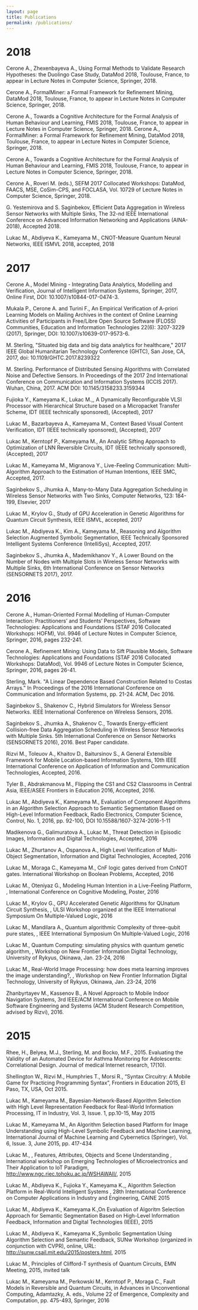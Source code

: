 ```yaml
---
layout: page
title: Publications
permalink: /publications/
---
```


<h1>2018</h1>
Cerone A., Zhexenbayeva A., Using Formal Methods to Validate Research Hypotheses: the Duolingo Case Study, DataMod 2018, Toulouse, France, to appear in Lecture Notes in Computer Science, Springer, 2018.

Cerone A., FormalMiner: a Formal Framework for Refinement Mining, DataMod 2018, Toulouse, France, to appear in Lecture Notes in Computer Science, Springer, 2018.

Cerone A., Towards a Cognitive Architecture for the Formal Analysis of Human Behaviour and Learning, FMIS 2018, Toulouse, France, to appear in Lecture Notes in Computer Science, Springer, 2018.
Cerone A., FormalMiner: a Formal Framework for Refinement Mining, DataMod 2018, Toulouse, France, to appear in Lecture Notes in Computer Science, Springer, 2018.

Cerone A., Towards a Cognitive Architecture for the Formal Analysis of Human Behaviour and Learning, FMIS 2018, Toulouse, France, to appear in Lecture Notes in Computer Science, Springer, 2018.

Cerone A., Roveri M. (eds.), SEFM 2017 Collocated Workshops: DataMod, FAACS, MSE, CoSim-CPS, and FOCLASA, Vol. 10729 of Lecture Notes in Computer Science, Springer, 2018.

G. Yestemirova and S. Saginbekov, Efficient Data Aggregation in Wireless Sensor Networks with Multiple Sinks, The 32-nd IEEE International Conference on Advanced Information Networking and Applications (AINA-2018), Accepted 2018.

Lukac M., Abdiyeva K., Kameyama M., CNOT-Measure Quantum Neural Networks, IEEE ISMVL 2018, accepted, 2018

<h1>2017</h1>
Cerone A., Model Mining - Integrating Data Analytics, Modelling and Verification, Journal of Intelligent Information Systems, Springer, 2017, Online First, DOI: 10.1007/s10844-017-0474-3.

Mukala P., Cerone A. and Turini F., An Empirical Verification of A-priori Learning Models on Mailing Archives in the context of Online Learning Activities of Participants in Free/Libre Open Source Software (FLOSS) Communities, Education and Information Technologies 22(6): 3207-3229 (2017), Springer, DOI: 10.1007/s10639-017-9573-6.

M. Sterling, "Situated big data and big data analytics for healthcare," 2017 IEEE Global Humanitarian Technology Conference (GHTC), San Jose, CA, 2017, doi: 10.1109/GHTC.2017.8239322

M. Sterling. Performance of Distributed Sensing Algorithms with Correlated Noise and Defective Sensors. In Proceedings of the 2017 2nd International Conference on Communication and Information Systems (ICCIS 2017). Wuhan, China, 2017. ACM DOI: 10.1145/3158233.3159344

Fujioka Y., Kameyama K., Lukac M.,, A Dynamically Reconfigurable VLSI Processor with Hierarchical Structure based on a Micropacket Transfer Scheme, IDT (IEEE technically sponsored), (Accepted), 2017

Lukac M., Bazarbayeva A., Kameyama M., Context Based Visual Content Verification, IDT (IEEE technically sponsored), (Accepted),  2017

Lukac M., Kerntopf P., Kameyama M., An Analytic Sifting Approach to Optimization of  LNN Reversible Circuits, IDT (IEEE technically sponsored), (Accepted),  2017

Lukac M., Kameyama M., Migranova Y., Live-Feeling Communication: Multi-Algorithm Approach to the Estimation of Human Intentions, IEEE SMC, Accepted, 2017.

Saginbekov S., Jhumka A., Many-to-Many Data Aggregation Scheduling in Wireless Sensor Networks with Two Sinks, Computer Networks, 123: 184-199, Elsevier, 2017

Lukac M., Krylov G., Study of GPU Acceleration in Genetic Algorithms for Quantum Circuit Synthesis, IEEE ISMVL, accepted, 2017

Lukac M., Abdiyeva K., Kim A., Kameyama M., Reasoning and Algorithm Selection Augmented Symbolic Segmentation, IEEE Technically Sponsored Intelligent Systems Conference (IntelliSys), Accepted, 2017.

Saginbekov S., Jhumka A., Mademikhanov Y., A Lower Bound on the Number of Nodes with Multiple Slots in Wireless Sensor Networks with Multiple Sinks, 6th International Conference on Sensor Networks (SENSORNETS 2017), 2017.

<h1>2016</h1>
Cerone A., Human-Oriented Formal Modelling of Human-Computer Interaction: Practitioners’ and Students’ Perspectives, Software Technologies: Applications and Foundations (STAF 2016 Collocated Workshops: HOFM), Vol. 9946 of Lecture Notes in Computer Science, Springer, 2016, pages 232-241.

Cerone A., Refinement Mining: Using Data to Sift Plausible Models, Software Technologies: Applications and Foundations (STAF 2016 Collocated Workshops: DataMod), Vol. 9946 of Lecture Notes in Computer Science, Springer, 2016, pages 26-41.

Sterling, Mark. "A Linear Dependence Based Construction Related to Costas Arrays." In Proceedings of the 2016 International Conference on Communication and Information Systems, pp. 21-24. ACM, Dec 2016.

Saginbekov S., Shakenov C., Hybrid Simulators for Wireless Sensor Networks. IEEE International Conference on Wireless Sensors,  2016.

Saginbekov S., Jhumka A., Shakenov C., Towards Energy-efficient Collision-free Data Aggregation Scheduling in Wireless Sensor Networks with Multiple Sinks. 5th International Conference on Sensor Networks (SENSORNETS 2016), 2016. Best Paper candidate.

Rizvi M., Toleuov A., Khaitov D., Baitursinov S., A General Extensible Framework for Mobile Location-based Information Systems, 10th IEEE International Conference on Application of Information and Communication Technologies, Accepted, 2016.

Tyler B., Abdrakmanova M., Flipping the CS1 and CS2 Classrooms in Central Asia, IEEE/ASEE Frontiers in Education 2016, Accepted, 2016.

Lukac M., Abdiyeva K., Kameyama M., Evaluation of Component Algorithms in an Algorithm Selection Approach to Semantic Segmentation Based on High-Level Information Feedback, Radio Electronics, Computer Science, Control, No. 1,  2016, pp. 92-100, DOI 10.15588/1607-3274-2016-1-11

Madikenova G., Galimuratova A., Lukac M., Threat Detection in Episodic Images, Information and Digital Technologies, Accepted, 2016

Lukac M., Zhurtanov A., Ospanova A., High Level Verification of Multi-Object Segmentation, Information and Digital Technologies, Accepted,  2016

Lukac M., Moraga C., Kameyama M., CnF logic gates derived from CnNOT gates. International Workshop on Boolean Problems, Accepted, 2016

Lukac M.,  Oteniyaz G., Modeling Human Intention in a Live-Feeling Platform, , International Conference on Cognitive Modeling, Poster,  2016

Lukac M.,  Krylov G., GPU Accelerated Genetic Algorithms for QUnatum Circuit Synthesis, , ULSI Workshop organized at the IEEE International Symposium On Multiple-Valued Logic, 2016

Lukac M.,  Mandilara A., Quantum algorithmic Complexity of three-qubit pure states, , IEEE International Symposium On Multiple-Valued Logic, 2016

Lukac M.,  Quantum Computing: simulating physics with quantum genetic algorithm, , Workshop on New Frontier Information Digital Technology, University of Rykyus, Okinawa, Jan. 23-24, 2016

Lukac M.,  Real-World Image Processing: how does meta learning improves the image understanding?,  , Workshop on New Frontier Information Digital Technology, University of Rykyus, Okinawa, Jan. 23-24, 2016

Zhanbyrtayev M., Kassenov B., A Novel Approach to Mobile Indoor Navigation Systems, 3rd IEEE/ACM International Conference on Mobile Software Engineering and Systems (ACM Student Research Competition, advised by Rizvi), 2016.

<h1>2015</h1>

Rhee, H., Belyea, M.J., Sterling, M. and Bocko, M.F., 2015. Evaluating the Validity of an Automated Device for Asthma Monitoring for Adolescents: Correlational Design. Journal of medical Internet research, 17(10).

Shellington W., Rizvi M., Humphries T., Morsi R., “Syntax Circuitry: A Mobile Game for Practicing Programming Syntax”, Frontiers in Education 2015, El Paso, TX, USA, Oct 2015.

Lukac M., Kameyama M., Bayesian-Network-Based Algorithm Selection with High Level Representation Feedback for Real-World Information Processing, IT in Industry, Vol. 3, Issue. 1, pp.10-15, May 2015

Lukac M., Kameyama M., An Algorithm Selection based Platform for Image Understanding using High-Level Symbolic Feedback and Machine Learning, International Journal of Machine Learning and Cybernetics (Springer), Vol. 6, Issue. 3, June 2015, pp. 417-434

Lukac M., , Features, Attributes, Objects and Scene Understanding , International workshop on Emerging Technologies of Microelectronics and Their Application to IoT Paradigm, http://www.ngc.riec.tohoku.ac.jp/WSHAWAII/, 2015

Lukac M., Abdiyeva K., Fujioka Y., Kameyama K.,, Algorithm Selection Platform in Real-World Intelligent Systems , 28th International Conference on Computer Applications in Industry and Engineering, CAINE 2015

Lukac M., Abdiyeva K., Kameyama K.,On Evaluation of Algoritm Selection Approach for Semantic Segmentation Based on High-Level Information Feedback, Information and Digital Technologies (IEEE), 2015

Lukac M., Abdiyeva K., Kameyama K.,Symbolic Segmentation Using Algorithm Selection and Semantic Feedback, SUNw Workshop (organized in conjunction with CVPR), online, URL: http://sunw.csail.mit.edu/2015/posters.html, 2015

Lukac M., Principles of Clifford-T synthesis of Quantum Circuits, EMN Meeting, 2015, invited talk

Lukac M., Kameyama M., Perkowski M., Kerntopf P., Moraga C., Fault Models in Reversible and Quantum Circuits, in Advances in Unconventional Computing, Adamtazky, A. eds., Volume 22 of Emergence, Complexity and Computation, pp. 475-493, Springer, 2016
